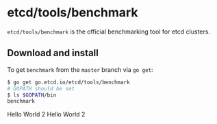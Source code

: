 # etcd/tools/benchmark

`etcd/tools/benchmark` is the official benchmarking tool for etcd clusters.

## Download and install
To get `benchmark` from the `master` branch via `go get`:
```sh
$ go get go.etcd.io/etcd/tools/benchmark
# GOPATH should be set
$ ls $GOPATH/bin
benchmark
```
Hello World 2
Hello World 2
